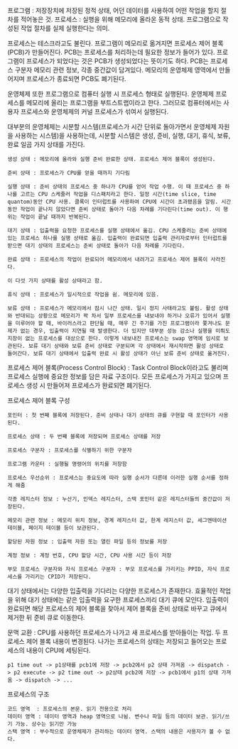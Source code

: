 프로그램 : 저장장치에 저장된 정적 상태, 어던 데이터를 사용하여 어떤 작업을 할지 절차를 적어놓은 것.
프로세스 : 실행을 위해 메모리에 올라온 동적 상태. 프로그램으로 작성된 작업 절차를 실제 실행한다는 의미.

프로세스는 테스크라고도 불린다. 프로그램이 메모리로 옮겨지면 프로세스 제어 블록(PCB)가 만들어진다. PCB는 프로세스를 처리하는데 필요한 정보가 들어가 있다. 프로그램이 프로세스가 되었다는 것은 PCB가 생성되었다는 뜻이기도 하다. PCB는 프로세스 구분자 메모리 관련 정보, 각종 중간값이 담겨있다. 메모리의 운영체제 영역에서 만들어지며 프로세스가 종료되면 PCB도 폐기된다.

운영체제 또한 프로그램으로 컴퓨터 실행 시 프로세스 형태로 실행된다. 운영체제 프로세스를 메모리에 올리는 프로그램을 부트스트랩이라고 한다. 그러므로 컴퓨터에서는 사용자 프로세스와 운영체제의 커널 프로세스가 섞여서 실행된다.

대부분의 운영체제는 시분할 시스템(프로세스가 시간 단위로 돌아가면서 운영체제 자원을 사용하는 시스템)을 사용하는데, 시분할 시스템은 생성, 준비, 실행, 대기, 휴식, 보류, 완료 일곱 가지 상태를 가진다.

    생성 상태 : 메모리에 올라와 실행 준비 완료한 상태. 프로세스 제어 블록이 생성된다.
    
    준비 상태 : 프로세스가 CPU를 얻을 때까지 기다림

    실행 상태 : 준비 상태의 프로세스 중 하나가 CPU를 얻어 작업 수행. 이 때 프로세스 중 하나를 고르는 CPU 스케줄러 작업을 디스패치라고 한다. 일정 시간(time slice, time quantom)동안 CPU 사용. 클록이 인터럽트를 사용하여 CPU에 시간이 초과됐음을 알림. 시간동안 작업이 끝나지 않았다면 준비 상태로 돌아가 다음 차례를 기다린다(time out). 이 행위는 작업이 끝날 때까지 반복된다.

    대기 상태 : 입출력을 요청한 프로세스를 실행 상태에서 옮김. CPU 스케줄러는 준비 상태에 있는 프로세스 하나를 실행 상태로 옮김. 입출력이 완료되면 입출력 관리자로부터 인터럽트를 받으면 대기 상태의 프로세스는 준비 상태로 돌아가 다음 차례를 기다린다.

    완료 상태 : 프로세스의 작업이 완료되어 메모리에서 내려가고 프로세스 제어 블록이 사라진다.

    이 다섯 가지 상태를 활성 상태라고 함.

    휴식 상태 : 프로세스가 일시적으로 작업을 쉼. 메모리에 있음.

    보류 상태 : 프로세스가 메모리에서 잠시 나간 상태. 일시 정지 사태라고도 불림. 활성 상태와 반대되는 상황으로 메모리가 꽉 차서 일부 프로세스를 내보내야 하거나 오류가 있어서 실행을 미루어야 할 때, 바이러스라고 판단될 때, 매우 긴 주기를 가진 프로그램이라 쫓겨나도 문제가 없는 경우, 입출력이 지연될 때 발생한다. 더 있지만 대부분 성능 감소나 실행을 미뤄도 지장이 없는 프로세스를 대상으로 한다. 이렇게 내보내진 프로세스는 swap 영역에 임시로 보관된다. 보류 대기 상태와 보류 준비 상태로 구분되며 각 상태에서 재시작하면 활성 상태로 들어간다. 보류 대기 상태에서 입출력 완료 시 활성 상태가 아닌 보류 준비 상태로 옮겨진다.

프로세스 제어 블록(Process Control Block) : Task Control Block이라고도 불리며 프로세스 실행에 중요한 정보를 담은 자료 구조이다. 모든 프로세스가 가지고 있으며 프로세스 생성 시 만들어져 프로세스가 완료되면 폐기된다.

프로세스 제어 블록 구성

    포인터 : 첫 번째 블록에 저장된다. 준비 상태나 대기 상태의 큐를 구현할 때 포인터가 사용된다.

    프로세스 상태 : 두 번째 블록에 저장되며 프로세스 상태를 저장
    
    프로세스 구분자 : 프로세스를 식별하기 위한 구분자

    프로그램 카운터 : 실행될 명령어의 위치를 저장함

    프로세스 우선순위 : 프로세스는 중요도에 따라 실행 순서가 다른데 이러한 실행 순서를 정하게 해줌

    각종 레지스터 정보 : 누산기, 인덱스 레지스터, 스택 포인터 같은 레지스터들의 중간값이 저장된다.

    메모리 관련 정보 : 메모리 위치 정보, 경계 레지스터 값, 한계 레지스터 값, 세그멘테이션 테이블, 페이지 테이블 등이 보관된다.

    할당된 자원 정보 : 입출력 자원 또는 열린 파일 등의 정보를 저장

    계정 정보 : 계정 번호, CPU 할당 시간, CPU 사용 시간 등이 저장

    부모 프로세스 구분자와 자식 프로세스 구분자 : 부모 프로세스를 가리키는 PPID, 자식 프로세스를 가리키는 CPID가 저장된다.

대기 상태에서는 다양한 입출력을 기다리는 다양한 프로세스가 존재한다. 효율적인 작업을 위해 대기 상태에는 같은 입출력을 요구한 프로세스끼리 대기 큐에 모인다. 입출력이 완료되면 해당 프로세스의 제어 블록을 찾아서 제어 블록을 준비 상태로 바꾸고 큐에서 제거한 뒤 준비 큐로 이동한다.

문맥 교환 : CPU를 사용하던 프로세스가 나가고 새 프로세스를 받아들이는 작업. 두 프로세스 제어 블록 내용이 변경된다. 나가는 프로세스의 상태는 저장되고 들어오는 프로세스의 내용이 CPU에 세팅된다.

    p1 time out -> p1상태를 pcb1에 저장 -> pcb2에서 p2 상태 가져옴 -> dispatch -> p2 execute -> p2 time out -> p2상태 pcb2에 저장 -> pcb1에서 p1의 상태 가져옴 -> dispatch -> ...

프로세스의 구조

    코드 영역  : 프로세스의 본문. 읽기 전용으로 처리
    데이터 영역 : 데이터 영역과 heap 영역으로 나뉨. 변수나 파일 등의 데이터 보관. 읽기/쓰기 가능. 상수는 읽기만 가능
    스택 영역 : 부수적으로 운영체제가 관리하는 데이터 영역. 스택의 내용은 사용자가 볼 수 없다.



    
